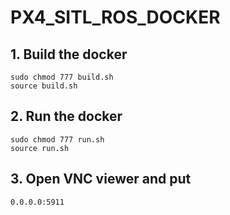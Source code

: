 # PX4_SITL_ROS_DOCKER

## 1. Build the docker

```
sudo chmod 777 build.sh
source build.sh
```

## 2. Run the docker

```
sudo chmod 777 run.sh
source run.sh
```

## 3. Open VNC viewer and put
```
0.0.0.0:5911
```

